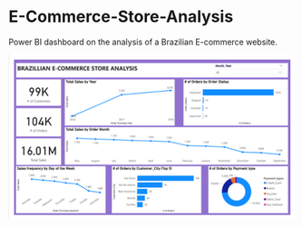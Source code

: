 # E-Commerce-Store-Analysis
Power BI dashboard on the analysis of a Brazilian E-commerce website.


![alt text](https://github.com/mrjaid23/E-Commerce-Store-Analysis/blob/630b88cc2dd9f21cf2b602a0bb3af24f1605aed8/BrazillianStore%20dashboard.png)
